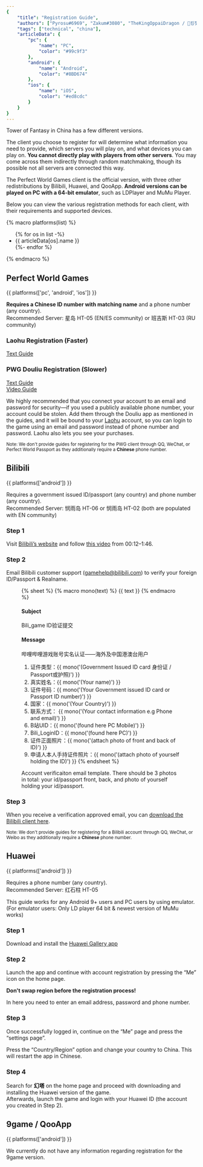 ```yaml
---
{
	"title": "Registration Guide",
	"authors": ["Pyrosu#6969", "Zakum#3080", "TheKingOppaiDragon / 👑킹젖가슴드래곤👑#5969"],
	"tags": ["technical", "china"],
	"articleData": {
		"pc": {
			"name": "PC",
			"color": "#99c9f3"
		},
		"android": {
			"name": "Android",
			"color": "#8BD674"
		},
		"ios": {
			"name": "iOS",
			"color": "#ed8cdc"
		}
	}
}
---
```


Tower of Fantasy in China has a few different versions.

The client you choose to register for will determine what information you need to provide, which servers you will play on, and what devices you can play on. **You cannot directly play with players from other servers**. You may come across them indirectly through random matchmaking, though its possible not all servers are connected this way.

The Perfect World Games client is the official version, with three other redistributions by Bilibili, Huawei, and QooApp. **Android versions can be played on PC with a 64-bit emulator**, such as LDPlayer and MuMu Player.

Below you can view the various registration methods for each client, with their requirements and supported devices.

{% macro platforms(list) %}
<ul class="cluster gap-xs">
{% for os in list -%}
	<li class="chip" data-color="mad-cool" style="color: {{ articleData[os].color }};">{{ articleData[os].name }}</li>
{%- endfor %}
</ul>
{% endmacro %}

## Perfect World Games
{{ platforms(['pc', 'android', 'ios']) }}

**Requires a Chinese ID number with matching name** and a phone number (any country).  
Recommended Server: 星岛 HT-05 (EN/ES community) or 班吉斯 HT-03 (RU community)

### Laohu Registration (Faster)
[Text Guide](https://docs.google.com/document/d/1N7UsgrplqUIL3plYk9gQJzYPECwJ5QP1r2zPNXBbsJU)

### PWG Douliu Registration (Slower)
[Text Guide](https://docs.google.com/spreadsheets/d/19BjfRHMYR04GPEPGKhngnAFaPuesCD4dFk26Q8XplEk/edit#gid=2112692818)  
[Video Guide](https://www.youtube.com/watch?v=9RSegv4ntoQ)

We highly recommended that you connect your account to an email and password for security—if you used a publicly available phone number, your account could be stolen. Add them through the Douliu app as mentioned in the guides, and it will be bound to your [Laohu](https://i.laohu.com/) account, so you can login to the game using an email and password instead of phone number and password. Laohu also lets you see your purchases.

<small>Note: We don't provide guides for registering for the PWG client through QQ, WeChat, or Perfect World Passport as they additionally require a **Chinese** phone number.</small>

## Bilibili
{{ platforms(['android']) }}

Requires a government issued ID/passport (any country) and phone number (any country).  
Recommended Server: 悯雨岛 HT-06 or 悯雨岛 HT-02 (both are populated with EN community)

### Step 1
Visit [Bilibili’s website](https://www.bilibili.com/) and follow [this video](https://youtu.be/HByc8KNjiD4?t=12) from 00:12–1:46.

### Step 2
Email Bilibili customer support ([gamehelp@bilibili.com](mailto:gamehelp@bilibili.com)) to verify your foreign ID/Passport & Realname.

<figure class="sheet-wrapper wrapper">
{% sheet %}
{% macro mono(text) %}
<span class="text-glare font-mono text-step--1">{{ text }}</span>
{% endmacro %}
<h4 class="chip" data-color="knockout">Subject</h4>

Bili_game ID验证提交

<h4 class="chip" data-color="knockout">Message</h4>  

哔哩哔哩游戏账号实名认证——海外及中国港澳台用户

1. 证件类型：{{ mono('(Government Issued ID card 身份证 / Passport或护照)') }}
2. 真实姓名：{{ mono('(Your name)') }}
3. 证件号码：{{ mono('(Your Government issued ID card or Passport ID number)') }}
4. 国家：{{ mono('(Your Country)') }}
5. 联系方式： {{ mono('(Your contact information e.g Phone and email)') }}
6. B站UID：{{ mono('(found here PC Mobile)') }}
7. Bili_LoginID：{{ mono('(found here PC)') }}
8. 证件正面照片：{{ mono('(attach photo of front and back of ID)') }}
9. 申请人本人手持证件照片：{{ mono('(attach photo of yourself holding the ID)') }}
{% endsheet %}
<figcaption>Account verificaiton email template. There should be 3 photos in total: your id/passport front, back, and photo of yourself holding your id/passport.</figcaption>
</figure>

### Step 3
When you receive a verification approved email, you can [download the Bilibili client here](https://www.biligame.com/detail/?id=105409).

<small>Note: We don't provide guides for registering for a Bilibili account through QQ, WeChat, or Weibo as they additionally require a **Chinese** phone number.</small>

## Huawei
{{ platforms(['android']) }}

Requires a phone number (any country).  
Recommended Server: 红石柱 HT-05

This guide works for any Android 9+ users and PC users by using emulator.  
(For emulator users: Only LD player 64 bit & newest version of MuMu works)

### Step 1
Download and install the [Huawei Gallery app](https://consumer.huawei.com/en/mobileservices/appgallery/)

### Step 2
Launch the app and continue with account registration by pressing the “Me” icon on the home page.

**Don't swap region before the registration process!**

In here you need to enter an email address, password and phone number.

### Step 3
Once successfully logged in, continue on the “Me” page and press the “settings page”.

Press the “Country/Region” option and change your country to China. This will restart the app in Chinese.

### Step 4

Search for **幻塔** on the home page and proceed with downloading and installing the Huawei version of the game.  
Afterwards, launch the game and login with your Huawei ID (the account you created in Step 2).

## 9game / QooApp
{{ platforms(['android']) }}

We currently do not have any information regarding registration for the 9game version.
